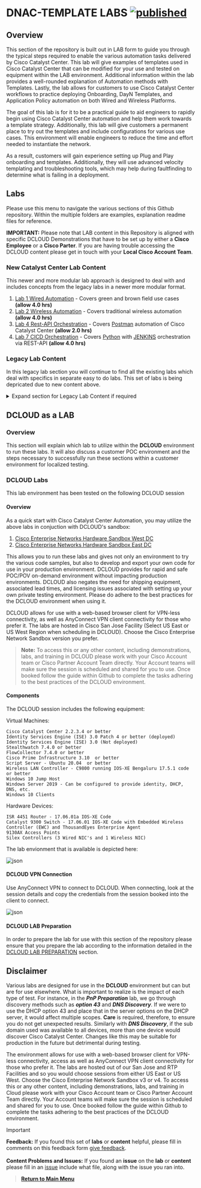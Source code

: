 # DNAC-TEMPLATE LABS [![published](https://static.production.devnetcloud.com/codeexchange/assets/images/devnet-published.svg)](https://developer.cisco.com/codeexchange/github/repo/kebaldwi/DNAC-TEMPLATES)

## Overview

This section of the repository is built out in LAB form to guide you through the typical steps required to enable the various automation tasks delivered by Cisco Catalyst Center. This lab will give examples of templates used in Cisco Catalyst Center that can be modified for your use and tested on equipment within the LAB environment. Additional information within the lab provides a well-rounded explanation of Automation methods with Templates. Lastly, the lab allows for customers to use Cisco Catalyst Center workflows to practice deploying Onboarding, DayN Templates, and Application Policy automation on both Wired and Wireless Platforms.

The goal of this lab is for it to be a practical guide to aid engineers to rapidly begin using Cisco Catalyst Center automation and help them work towards a template strategy. Additionally, this lab will give customers a permanent place to try out the templates and include configurations for various use cases. This environment will enable engineers to reduce the time and effort needed to instantiate the network.

As a result, customers will gain experience setting up Plug and Play onboarding and templates. Additionally, they will use advanced velocity templating and troubleshooting tools, which may help during faultfinding to determine what is failing in a deployment.

## Labs

Please use this menu to navigate the various sections of this Github repository. Within the multiple folders are examples, explanation readme files for reference.

**IMPORTANT:** Please note that LAB content in this Repository is aligned with specific DCLOUD Demonstrations that have to be set up by either a **Cisco Employee** or a **Cisco Parter**. If you are having trouble accessing the DCLOUD content please get in touch with your **Local Cisco Account Team**.

### New Catalyst Center Lab Content

This newer and more modular lab approach is designed to deal with and includes concepts from the legacy labs in a newer more modular format.

1. [Lab 1 Wired Automation](https://github.com/kebaldwi/DNAC-TEMPLATES/tree/master/LABS/LAB-1-Wired-Automation) - Covers green and brown field use cases **(allow 4.0 hrs)**
2. [Lab 2 Wireless Automation](https://github.com/kebaldwi/DNAC-TEMPLATES/tree/master/LABS/LAB-2-Wireless-Automation) - Covers traditional wireless automation  **(allow 4.0 hrs)**
4. [Lab 4 Rest-API Orchestration](https://github.com/kebaldwi/DNAC-TEMPLATES/tree/master/LABS/LAB-4-Rest-API-Orchestration/) - Covers [Postman](https://www.postman.com) automation of Cisco Catalyst Center **(allow 2.0 hrs)**
7. [Lab 7 CICD Orchestration](https://github.com/kebaldwi/DNAC-TEMPLATES/tree/master/LABS/LAB-7-CICD-Orchestration/) - Covers [Python](https://www.python.org) with [JENKINS](https://www.jenkins.io) orchestration via REST-API **(allow 4.0 hrs)**

### Legacy Lab Content

In this legacy lab section you will continue to find all the existing labs which deal with specifics in separate easy to do labs. This set of labs is being depricated due to new content above.

<details closed>
<summary> Expand section for Legacy Lab Content if required </summary></br>

* [PnP Preparation](https://github.com/kebaldwi/DNAC-TEMPLATES/blob/master/LABS/LAB-1-Wired-Automation/module1-pnpprep.md) - The lab covers setup for Plug and Play **(allow 1.5 hrs)**
* [Onboarding Templates](https://github.com/kebaldwi/DNAC-TEMPLATES/blob/master/LABS/LAB-1-Wired-Automation/module2-pnp.md) - The lab covers in depth topics in deploying Day 0 templates **(allow 1.5 hrs)**
* [Day N Templates](https://github.com/kebaldwi/DNAC-TEMPLATES/blob/master/LABS/LAB-1-Wired-Automation/module3-dayn.md) - The lab covers Day N template constructs and use cases **(allow 0.5 hrs)**
* [Composite Templates](https://github.com/kebaldwi/DNAC-TEMPLATES/blob/master/LABS/LAB-1-Wired-Automation/module3-dayn.md) - This lab covers building a composite template on Cisco Catalyst Center **(allow 0.5 hrs)**
* [Application Policys](https://github.com/kebaldwi/DNAC-TEMPLATES/tree/master/LABS/LAB-1-Wired-Automationy/module4-applicationqos.md) - This lab covers Application Policy & SDAVC in Cisco Catalyst Center **(allow 1.0 hrs)**
* [Telemetry](https://github.com/kebaldwi/DNAC-TEMPLATES/tree/master/LABS/LAB-1-Wired-Automation/module5-telemetry.md) - This lab explains how to deploy Streaming Telemetry for Cisco Catalyst Center Assurance **(allow 0.5 hrs)**
* [Advanced Automation](https://github.com/kebaldwi/DNAC-TEMPLATES/tree/master/LABS/LAB-1-Wired-Automation/module6-advanced.md) - This lab will explore Advanced Automation examples **(allow 1.5 hrs)**
* [Dynamic Automation](https://github.com/kebaldwi/DNAC-TEMPLATES/tree/master/LABS/LAB-3-Advanced-Automation/) - This lab will explore additional Advanced Automation examples **(allow 2.0 hrs)**
* [Rest-API Orchestration](https://github.com/kebaldwi/DNAC-TEMPLATES/tree/master/LABS/LAB-4-Rest-API-Orchestration/) - This lab uses [Postman](https://www.postman.com) Collections to automate Cisco Catalyst Center **(allow 2.0 hrs)**
* [Wireless Automation](https://github.com/kebaldwi/DNAC-TEMPLATES/tree/master/LABS/LAB-2-Wireless-Automation/) - This lab covers Traditional Wireless Automation  **(allow 6.0 hrs)**
* [Orchestration](https://github.com/kebaldwi/DNAC-TEMPLATES/tree/master/LABS/LAB-K-Orchestration/) - This lab covers [Postman](https://www.postman.com) and [Ansible](https://www.ansible.com) orchestration **(allow 4.0 hrs)**
* [CICD Orchestration](https://github.com/kebaldwi/DNAC-TEMPLATES/tree/master/LABS/LAB-7-CICD-Orchestration/) This lab covers [Python](https://www.python.org), [Ansible](https://www.ansible.com) and [JENKINS](https://www.jenkins.io) to orchestrate via REST-API **(allow 4.0 hrs)**

</details>

## DCLOUD as a LAB

### Overview

This section will explain which lab to utilize within the **DCLOUD** environment to run these labs. It will also discuss a customer POC environment and the steps necessary to successfully run these sections within a customer environment for localized testing.

### DCLOUD Labs

This lab environment has been tested on the following DCLOUD session

#### Overview

As a quick start with Cisco Catalyst Center Automation, you may utilize the above labs in conjuction with DCLOUD's sandbox:

1. [Cisco Enterprise Networks Hardware Sandbox West DC](https://DCLOUD2-sjc.cisco.com/content/catalogue?search=Enterprise%20Networks%20Hardware%20Sandbox&screenCommand=openFilterScreen)
2. [Cisco Enterprise Networks Hardware Sandbox East DC](https://DCLOUD2-rtp.cisco.com/content/catalogue?search=Enterprise%20Networks%20Hardware%20Sandbox&screenCommand=openFilterScreen)

This allows you to run these labs and gives not only an environment to try the various code samples, but also to develop and export your own code for use in your production environment. DCLOUD  provides for rapid and safe POC/POV on-demand environment without impacting production environments. DCLOUD also negates the need for shipping equipment, associated lead times, and licensing issues associated with setting up your own private testing environment. Please do adhere to the best practices for the DCLOUD environment when using it.

DCLOUD allows for use with a web-based browser client for VPN-less connectivity, as well as AnyConnect VPN client connectivity for those who prefer it. The labs are hosted in Cisco San Jose Facility (Select US East or US West Region when scheduling in DCLOUD). Choose the Cisco Enterprise Network Sandbox version you prefer. 

>**Note:** To access this or any other content, including demonstrations, labs, and training in DCLOUD please work with your Cisco Account team or Cisco Partner Account Team directly. Your Account teams will make sure the session is scheduled and shared for you to use. Once booked follow the guide within Github to complete the tasks adhering to the best practices of the DCLOUD environment.

#### Components

The DCLOUD session includes the following equipment:

Virtual Machines:

    Cisco Catalyst Center 2.2.3.4 or better
    Identity Services Engine (ISE) 3.0 Patch 4 or better (deployed)
    Identity Services Engine (ISE) 3.0 (Not deployed)
    Stealthwatch 7.4.0 or better
    FlowCollector 7.4.0 or better
    Cisco Prime Infrastructure 3.10  or better
    Script Server - Ubuntu 20.04  or better
    Wireless LAN Controller - C9800 running IOS-XE Bengaluru 17.5.1 code or better
    Windows 10 Jump Host 
    Windows Server 2019 - Can be configured to provide identity, DHCP, DNS, etc.
    Windows 10 Clients

Hardware Devices:

    ISR 4451 Router - 17.06.01a IOS-XE Code
    Catalyst 9300 Switch - 17.06.01 IOS-XE Code with Embedded Wireless Controller (EWC) and ThousandEyes Enterprise Agent
    9130AX Access Points
    Silex Controllers (3 Wired NIC's and 1 Wireless NIC)

The lab envionment that is available is depicted here:

![json](../ASSETS/COMMON/DCLOUD/DCLOUD_Topology3.png?raw=true "Import JSON")

#### DCLOUD VPN Connection

Use AnyConnect VPN to connect to DCLOUD. When connecting, look at the session details and copy the credentials from the session booked into the client to connect.

![json](../ASSETS/COMMON/DCLOUD/VPN-to-dCLOUD.png?raw=true "Import JSON")

#### DCLOUD LAB Preparation

In order to prepare the lab for use with this section of the repository please ensure that you prepare the lab according to the information detailed in the [DCLOUD LAB PREPARATION](./DCLOUD.md) section.

## Disclaimer

Various labs are designed for use in the **DCLOUD** environment but can but are for use elsewhere. What is important to realize is the impact of each type of test. For instance, in the ***PnP Preparation*** lab, we go through discovery methods such as ***option 43*** and ***DNS Discovery***. If we were to use the DHCP option 43 and place that in the server options on the DHCP server, it would affect multiple scopes. **Care** is required, therefore, to ensure you do not get unexpected results. Similarly with ***DNS Discovery***, if the sub domain used was available to all devices, more than one device would discover Cisco Catalyst Center. Changes like this may be suitable for production in the future but detrimental during testing.

The environment allows for use with a web-based browser client for VPN-less connectivity, access as well as AnyConnect VPN client connectivity for those who prefer it. The labs are hosted out of our San Jose and RTP Facilities and so you would choose sessions from either US East or US West. Choose the Cisco Enterprise Network Sandbox v3 or v4. To access this or any other content, including demonstrations, labs, and training in Cloud please work with your Cisco Account team or Cisco Partner Account Team directly. Your Account teams will make sure the session is scheduled and shared for you to use. Once booked follow the guide within Github to complete the tasks adhering to the best practices of the DCLOUD environment.

> [!IMPORTANT]
> **Feedback:** If you found this set of **labs** or **content** helpful, please fill in comments on this feedback form [give feedback](https://github.com/kebaldwi/DNAC-TEMPLATES/discussions/new?category=feedback-and-ideas).</br></br>
**Content Problems and Issues:** If you found an **issue** on the **lab** or **content** please fill in an [issue](https://github.com/kebaldwi/DNAC-TEMPLATES/issues/new) include what file, along with the issue you ran into. 

> [**Return to Main Menu**](../README.md)